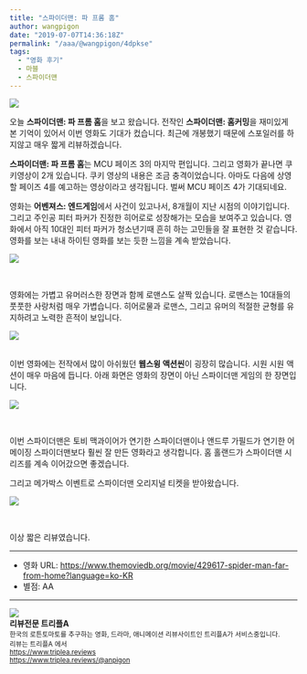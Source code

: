 ```yaml
---
title: "스파이더맨: 파 프롬 홈"
author: wangpigon
date: "2019-07-07T14:36:18Z"
permalink: "/aaa/@wangpigon/4dpkse"
tags:
  - "영화 후기"
  - 마블
  - 스파이더맨
---
```

![](https://cdn.steemitimages.com/DQmeCMR5uvMFkvP8atzfSkFKz7gPddb9ZfUPRcihg7HRw1f/1.png)



오늘 **스파이더맨: 파 프롬 홈**을 보고 왔습니다. 전작인 **스파이더맨: 홈커밍**을 재미있게 본 기억이 있어서 이번 영화도 기대가 컸습니다. 최근에 개봉했기 때문에 스포일러를 하지않고 매우 짧게 리뷰하겠습니다.

 **스파이더맨: 파 프롬 홈**는 MCU 페이즈 3의 마지막 편입니다. 그리고 영화가 끝나면 쿠키영상이 2개 있습니다. 쿠키 영상의 내용은 조금 충격이었습니다. 아마도 다음에 상영할 페이즈 4를 예고하는 영상이라고 생각됩니다. 벌써 MCU 페이즈 4가 기대되네요.

영화는 **어벤져스: 엔드게임**에서 사건이 있고나서, 8개월이 지난 시점의 이야기입니다. 그리고 주인공 피터 파커가 진정한 히어로로 성장해가는 모습을 보여주고 있습니다.  영화에서 아직 10대인 피터 파커가 청소년기때 흔히 하는 고민들을 잘 표현한 것 같습니다. 영화를 보는 내내 하이틴 영화를 보는 듯한 느낌을 계속 받았습니다.

![](https://movie-phinf.pstatic.net/20190528_173/1559010281620RGKkp_JPEG/movie_image.jpg?type=m665_443_2)

<br>

영화에는 가볍고 유머러스한 장면과 함께 로맨스도 살짝 있습니다. 로맨스는 10대들의 풋풋한 사랑처럼 매우 가볍습니다. 히어로물과 로맨스, 그리고 유머의 적절한 균형를 유지하려고 노력한 흔적이 보입니다. 

![](https://t1.daumcdn.net/movie/8cad0789a22045499cbb7bf9dc23a0451560910648058)


<br>이번 영화에는 전작에서 많이 아쉬웠던 **웹스윙 액션씬**이 굉장히 많습니다. 시원 시원 액션이 매우 마음에 듭니다. 아래 화면은 영화의 장면이 아닌 스파이더맨 게임의 한 장면입니다.

![](https://cdn.steemitimages.com/DQmPEVKP2Er6bHpRaa7xD8jKUKkUgpjRwwHHAdbGM84F2ZC/1234.gif)

<br>

이번 스파이더맨은 토비 맥과이어가 연기한 스파이더맨이나 앤드루 가필드가 연기한 어메이징 스파이더맨보다 훨씬 잘 만든 영화라고 생각합니다. 홈 홀랜드가 스파이더맨 시리즈를 계속 이어갔으면 좋겠습니다.


그리고 메가박스 이벤트로 스파이더맨 오리지널 티켓을 받아왔습니다.

![](https://cdn.steemitimages.com/DQmTLfAL26A7LWbaaxc8z8yR6sRiQn5yZRqoGGtnB1WsXvn/KakaoTalk_Image_2019-07-07-21-55-38.jpeg)

<br>



이상 짧은 리뷰였습니다.

---

* 영화 URL: https://www.themoviedb.org/movie/429617-spider-man-far-from-home?language=ko-KR
* 별점: AA

<hr><div class="pull-left"><img src='https://cdn.steemitimages.com/300x0/https://cdn.steemitimages.com/DQmRUA4nEVgikokJ63CPw6ZgKLL48dvoUtYTvFvYnuMwBpt/image.png' style="margin-right: 10px"/></div><b>리뷰전문 트리플A</b><br><sub>한국의 로튼토마토를 추구하는 영화, 드라마, 애니메이션 리뷰사이트인 트리플A가 서비스중입니다.<br>리뷰는 트리플A 에서<br><a href='https://www.triplea.reviews'>https://www.triplea.reviews</a><br><a href='https://www.triplea.reviews/@anpigon'>https://www.triplea.reviews/@anpigon</a></sub><br>